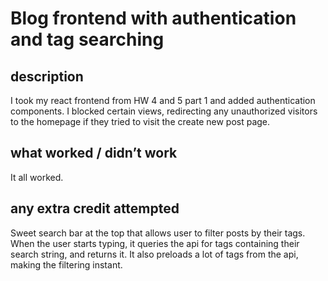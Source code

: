 # Blog frontend with authentication and tag searching

## description

I took my react frontend from HW 4 and 5 part 1 and added authentication components. I blocked certain views, redirecting any unauthorized visitors to the homepage if they tried to visit the create new post page.

## what worked / didn’t work

It all worked.

## any extra credit attempted

Sweet search bar at the top that allows user to filter posts by their tags. When the user starts typing, it queries the api for tags containing their search string, and returns it. It also preloads a lot of tags from the api, making the filtering instant. 


